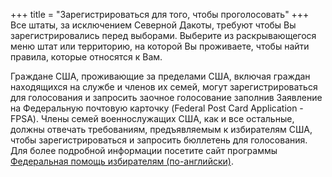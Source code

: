 +++
title = "Зарегистрироваться для того, чтобы проголосовать"
+++
Все штаты, за исключением Северной Дакоты, требуют чтобы Вы зарегистрировались перед выборами.  Выберите из раскрывающегося меню штат или территорию, на которой Вы проживаете, чтобы найти правила, которые относятся к Вам.

Граждане США, проживающие за пределами США, включая граждан находящихся на службе и членов их семей, могут зарегистрироваться для голосования и запросить заочное голосование заполнив Заявление на Федеральную почтовую карточку (Federal Post Card Application - FPSA). Члены семей военнослужащих США, как и все остальные, должны отвечать требованиям, предъявляемым к избирателям США, чтобы зарегистрироваться и запросить бюллетень для голосования.  Для более подробной информации посетите сайт программы [Федеральная помощь избирателям (по-английски)](https://www.fvap.gov/).
